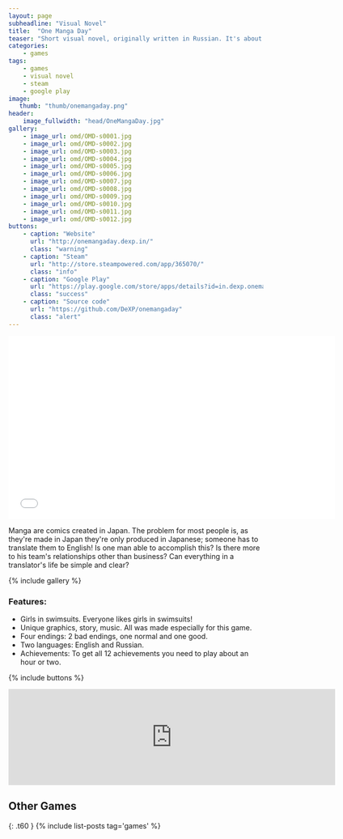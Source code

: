 ```yaml
---
layout: page
subheadline: "Visual Novel"
title:  "One Manga Day"
teaser: "Short visual novel, originally written in Russian. It's about Japaneese comics named manga."
categories:
    - games
tags:
    - games
    - visual novel
    - steam
    - google play
image:
   thumb: "thumb/onemangaday.png"
header:
    image_fullwidth: "head/OneMangaDay.jpg"
gallery:
    - image_url: omd/OMD-s0001.jpg
    - image_url: omd/OMD-s0002.jpg
    - image_url: omd/OMD-s0003.jpg
    - image_url: omd/OMD-s0004.jpg
    - image_url: omd/OMD-s0005.jpg
    - image_url: omd/OMD-s0006.jpg
    - image_url: omd/OMD-s0007.jpg
    - image_url: omd/OMD-s0008.jpg
    - image_url: omd/OMD-s0009.jpg
    - image_url: omd/OMD-s0010.jpg
    - image_url: omd/OMD-s0011.jpg
    - image_url: omd/OMD-s0012.jpg
buttons:
    - caption: "Website"
      url: "http://onemangaday.dexp.in/"
      class: "warning"
    - caption: "Steam"
      url: "http://store.steampowered.com/app/365070/"
      class: "info"
    - caption: "Google Play"
      url: "https://play.google.com/store/apps/details?id=in.dexp.onemangaday"
      class: "success"
    - caption: "Source code"
      url: "https://github.com/DeXP/onemangaday"
      class: "alert"
---
```


<iframe width="646" height="363" src="//www.youtube.com/embed/IMeWtNx7Br0" frameborder="0" allowfullscreen></iframe>

Manga are comics created in Japan. The problem for most people is, as they're made in Japan they're only produced in Japanese; someone has to translate them to English! Is one man able to accomplish this? Is there more to his team's relationships other than business? Can everything in a translator's life be simple and clear?

{% include gallery %}

### Features:

- Girls in swimsuits. Everyone likes girls in swimsuits!
- Unique graphics, story, music. All was made especially for this game.
- Four endings: 2 bad endings, one normal and one good.
- Two languages: English and Russian.
- Achievements: To get all 12 achievements you need to play about an hour or two.

{% include buttons %}

<iframe src="http://store.steampowered.com/widget/365070/" frameborder="0" width="646" height="190"></iframe>


## Other Games
{: .t60 }
{% include list-posts tag='games' %}

